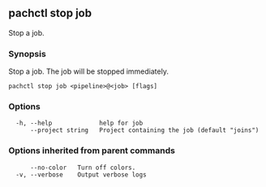 ## pachctl stop job

Stop a job.

### Synopsis

Stop a job.  The job will be stopped immediately.

```
pachctl stop job <pipeline>@<job> [flags]
```

### Options

```
  -h, --help             help for job
      --project string   Project containing the job (default "joins")
```

### Options inherited from parent commands

```
      --no-color   Turn off colors.
  -v, --verbose    Output verbose logs
```

